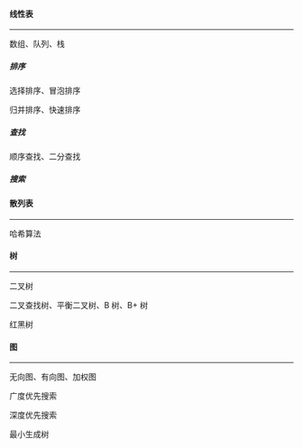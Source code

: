 #### 线性表

------

数组、队列、栈

##### 排序

选择排序、冒泡排序

归并排序、快速排序

##### 查找

顺序查找、二分查找



##### 搜索



#### 散列表

------



哈希算法



#### 树

------

二叉树

二叉查找树、平衡二叉树、B 树、B+ 树

红黑树



#### 图

------

无向图、有向图、加权图

广度优先搜索

深度优先搜索

最小生成树